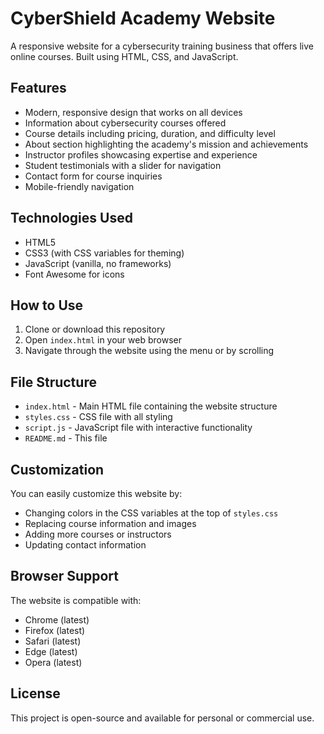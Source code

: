 # CyberShield Academy Website

A responsive website for a cybersecurity training business that offers live online courses. Built using HTML, CSS, and JavaScript.

## Features

- Modern, responsive design that works on all devices
- Information about cybersecurity courses offered
- Course details including pricing, duration, and difficulty level
- About section highlighting the academy's mission and achievements
- Instructor profiles showcasing expertise and experience
- Student testimonials with a slider for navigation
- Contact form for course inquiries
- Mobile-friendly navigation

## Technologies Used

- HTML5
- CSS3 (with CSS variables for theming)
- JavaScript (vanilla, no frameworks)
- Font Awesome for icons

## How to Use

1. Clone or download this repository
2. Open `index.html` in your web browser
3. Navigate through the website using the menu or by scrolling

## File Structure

- `index.html` - Main HTML file containing the website structure
- `styles.css` - CSS file with all styling
- `script.js` - JavaScript file with interactive functionality
- `README.md` - This file

## Customization

You can easily customize this website by:

- Changing colors in the CSS variables at the top of `styles.css`
- Replacing course information and images
- Adding more courses or instructors
- Updating contact information

## Browser Support

The website is compatible with:
- Chrome (latest)
- Firefox (latest)
- Safari (latest)
- Edge (latest)
- Opera (latest)

## License

This project is open-source and available for personal or commercial use. 